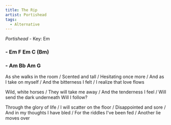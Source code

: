 ```yaml
---
title: The Rip
artist: Portishead
tags: 
  - Alternative
---
```

*Portishead* - Key: Em
### - Em F Em C (Bm)
### - Am Bb Am G 

 
As she walks in the room / Scented and tall / Hesitating once more / And as I take on myself / And the bitterness I felt / I realize that love flows

Wild, white horses / They will take me away / And the tenderness I feel / Will send the dark underneath Will I follow?

Through the glory of life / I will scatter on the floor / Disappointed and sore / And in my thoughts I have bled / For the riddles I've been fed / Another lie moves over
